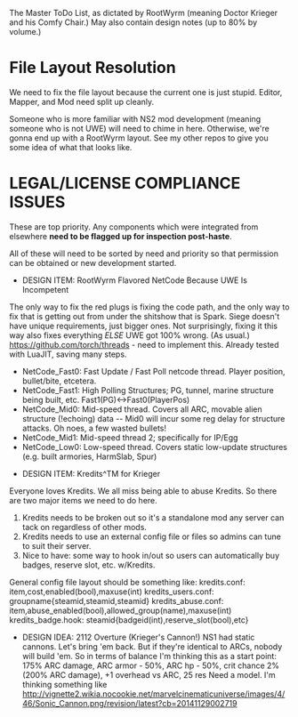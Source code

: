The Master ToDo List, as dictated by RootWyrm (meaning Doctor Krieger and his Comfy Chair.) May also contain design notes (up to 80% by volume.)

# File Layout Resolution
We need to fix the file layout because the current one is just stupid. Editor, Mapper, and Mod need split up cleanly.

Someone who is more familiar with NS2 mod development (meaning someone who is not UWE) will need to chime in here. 
Otherwise, we're gonna end up with a RootWyrm layout. See my other repos to give you some idea of what that looks like.

# LEGAL/LICENSE COMPLIANCE ISSUES
These are top priority. Any components which were integrated from elsewhere **need to be flagged up for inspection post-haste**.

All of these will need to be sorted by need and priority so that permission can be obtained or new development started.

* DESIGN ITEM: RootWyrm Flavored NetCode Because UWE Is Incompetent

The only way to fix the red plugs is fixing the code path, and the only way to fix that is getting out from under the shitshow that is Spark.
Siege doesn't have unique requirements, just bigger ones. Not surprisingly, fixing it this way also fixes everything *ELSE* UWE got 100% wrong. (As usual.)
https://github.com/torch/threads - need to implement this. Already tested with LuaJIT, saving many steps.

- NetCode_Fast0: Fast Update / Fast Poll netcode thread. Player position, bullet/bite, etcetera.
- NetCode_Fast1: High Polling Structures; PG, tunnel, marine structure being built, etc. Fast1(PG)<->Fast0(PlayerPos)
- NetCode_Mid0: Mid-speed thread. Covers all ARC, movable alien structure (!echoing) data
-- Mid0 will incur some reg delay for structure attacks. Oh noes, a few wasted bullets!
- NetCode_Mid1: Mid-speed thread 2; specifically for IP/Egg 
- NetCode_Low0: Low-speed thread. Covers static low-update structures (e.g. built armories, HarmSlab, Spur)

* DESIGN ITEM: Kredits^TM for Krieger

Everyone loves Kredits. We all miss being able to abuse Kredits. So there are two major items we need to do here.
1. Kredits needs to be broken out so it's a standalone mod any server can tack on regardless of other mods.
2. Kredits needs to use an external config file or files so admins can tune to suit their server.
3. Nice to have: some way to hook in/out so users can automatically buy badges, reserve slot, etc. w/Kredits.

General config file layout should be something like:
kredits.conf: item,cost,enabled(bool),maxuse(int)
kredits_users.conf: groupname{steamid,steamid,steamid}
kredits_abuse.conf: item,abuse_enabled(bool),allowed_group(name),maxuse(int)
kredits_badge.hook: steamid{badgeid(int),reserve_slot(bool),etc}

* DESIGN IDEA: 2112 Overture (Krieger's Cannon!)
NS1 had static cannons. Let's bring 'em back. But if they're identical to ARCs, nobody will build 'em. So in terms of 
balance I'm thinking this as a start point:
175% ARC damage, ARC armor - 50%, ARC hp - 50%, crit chance 2% (200% ARC damage), +1 overhead vs ARC, 25 res
Need a model. I'm thinking something like http://vignette2.wikia.nocookie.net/marvelcinematicuniverse/images/4/46/Sonic_Cannon.png/revision/latest?cb=20141129002719

